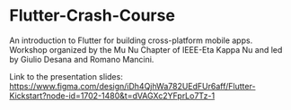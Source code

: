 # Flutter-Crash-Course
An introduction to Flutter for building cross-platform mobile apps. Workshop organized by the Mu Nu Chapter of IEEE-Eta Kappa Nu and led by Giulio Desana and Romano Mancini. 

Link to the presentation slides: https://www.figma.com/design/iDh4QjhWa782UEdFUr6aff/Flutter-Kickstart?node-id=1702-1480&t=dVAGXc2YFprLo7Tz-1
